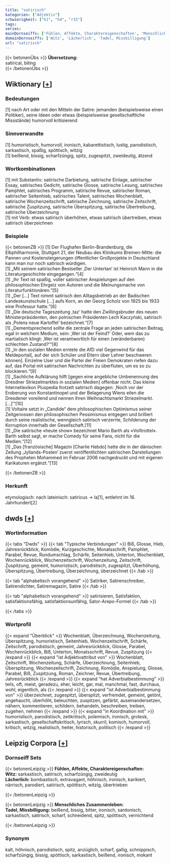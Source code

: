 ```yaml
---
title: "satirisch"
kategorien: ["Adjektiv"]
schwierigkeit: ["k1", "h4", "r15"]
tags:
series:
mainDornseiffs: ['Fühlen, Affekte, Charaktereigenschaften', 'Menschliches Zusammenleben']
domainDornseiffs: ['Witz', 'Lächerlich', 'Tadel, Missbilligung']
url: "satirisch"
---
```


{{< betonenÜbs >}}
**Übersetzung:**  
satirical, biting  
{{< /betonenÜbs >}}

## Wiktionary [[+](https://de.wiktionary.org/wiki/satirisch)]

### Bedeutungen
[1] nach Art oder mit den Mitteln der Satire: jemanden (beispielsweise einen Politiker), seine Ideen oder etwas (beispielsweise gesellschaftliche Missstände) humorvoll kritisierend  

### Sinnverwandte
[1] humoristisch, humorvoll, ironisch, kabarettistisch, lustig, parodistisch, sarkastisch, spaßig, spöttisch, witzig  
[1] beißend, bissig, scharfzüngig, spitz, zugespitzt, zweideutig, ätzend  

### Wortkombinationen
[1] mit Substantiv: satirische Darbietung, satirische Einlage, satirischer Essay, satirisches Gedicht, satirische Glosse, satirische Lesung, satirisches Pamphlet, satirisches Programm, satirische Revue, satirischer Roman, satirischer Seitenhieb, satirisches Talent, satirisches Wochenblatt, satirische Wochenzeitschrift, satirische Zeichnung, satirische Zeitschrift, satirische Zuspitzung, satirische Überspitzung, satirische Übertreibung, satirische Überzeichnung  
[1] mit Verb: etwas satirisch überhöhen, etwas satirisch übertreiben, etwas satirisch überzeichnen  

### Beispiele
{{< betonenZB >}}
[1] Der Flughafen Berlin-Brandenburg, die Elbphilharmonie, Stuttgart 21, der Neubau des Klinikums Bremen-Mitte: die Pannen und Kostensteigerungen öffentlicher Großprojekte in Deutschland kann man nur noch satirisch würdigen.  
[1] „Mit seinem satirischen Bestseller ‚Der Untertan‘ ist Heinrich Mann in die Literaturgeschichte eingegangen.“[4]  
[1] „Ihr Text ist spaßig, voller satirischer Anspielungen auf den philosophischen Ehrgeiz von Autoren und die Meinungsmache von Literaturfunktionären.“[5]  
[1] „Der […] Text nimmt satirisch den Alltagsbetrieb an der Badischen Landeskunstschule […] aufs Korn, an der Georg Scholz von 1925 bis 1933 eine Professur hatte.“[6]  
[1] „Die deutsche Tageszeitung ‚taz‘ hatte den Zwillingsbruder des neuen Ministerpräsidenten, den polnischen Präsidenten Lech Kaczyński, satirisch als ‚Polens neue Kartoffel‘ bezeichnet.“[7]  
[1] „Dementsprechend sollte die zentrale Frage an jeden satirischen Beitrag, egal in welchem Medium, sein: ‚Wer ist der Feind?‘ Oder, wem das zu martialisch klingt: ‚Wer ist verantwortlich für einen (veränderbaren) schlechten Zustand?‘“[8]  
[1] „In den sozialen Medien erntete die AfD viel Gegenwind für das Meldeportal[, auf der sich Schüler und Eltern über Lehrer beschweren können]. Einzelne User und die Partei der Freien Demokraten riefen dazu auf, das Portal mit satirischen Nachrichten zu überfluten, um es so zu blockieren.“[9]  
[1] „Sachliche Aufklärung hilft [gegen eine angebliche Umbenennung des Dresdner Striezelmarktes in sozialen Medien] offenbar nicht. Das kleine Internetlexikon Pluspedia frotzelt satirisch dagegen: ‚Noch vor der Eroberung von Konstantinopel und der Belagerung Wiens eilen die Dresdener voreilend und nennen ihren Weihnachtsmarkt Striezelmarkt. […]‘“[10]  
[1] Voltaire setzt in „Candide“ dem philosophischen Optimismus seiner Zeitgenossen den philosophischen Pessimismus entgegen und brilliert durch seine realistische, wenngleich satirisch verzerrte, Schilderung der Korruption innerhalb der Gesellschaft.[11]  
[1] „Die satirische «heute show» bezeichnet Mario Barth als «Volltrottel». Barth selbst sagt, er mache Comedy für seine Fans, nicht für die Medien.“[12]  
[1] „Das [französische] Magazin [Charlie Hebdo] hatte die in der dänischen Zeitung ‚Jyllands-Posten‘ zuerst veröffentlichten satirischen Darstellungen des Propheten Mohammed im Februar 2006 nachgedruckt und mit eigenen Karikaturen ergänzt.“[13]  

{{< /betonenZB >}}
### Herkunft
etymologisch: nach lateinisch: satiricus → la[1], entlehnt im 16. Jahrhundert[2]  



## dwds [[+](https://www.dwds.de/wb/satirisch)]

### Wortinformation
{{< tabs "Dwds" >}}
{{< tab "Typische Verbindungen" >}}
Biß, Glosse, Hieb, Jahresrückblick, Komödie, Kurzgeschichte, Monatsschrift, Pamphlet, Parabel, Revue, Rundumschlag, Schärfe, Seitenhieb, Unterton, Wochenblatt, Wochenrückblick, Wochenzeitschrift, Wochenzeitung, Zeitschrift, Zuspitzung, gemeint, humoristisch, parodistisch, zugespitzt, Überhöhung, Überspitzung, Übertreibung, Überzeichnung, überzeichnet
{{< /tab >}}

{{< tab "alphabetisch vorangehend" >}}
Satiriker, Satirenschreiber, Satirendichter, Satiremagazin, Satire
{{< /tab >}}

{{< tab "alphabetisch vorangehend" >}}
satirisieren, Satisfaktion, satisfaktionsfähig, satisfaktionsunfähig, Sator-Arepo-Formel
{{< /tab >}}

{{< /tabs >}}

### Wortprofil
{{< expand "Überblick" >}} Wochenblatt, Überzeichnung, Wochenzeitung, Überspitzung, humoristisch, Seitenhieb, Wochenzeitschrift, Schärfe, Zeitschrift, parodistisch, gemeint, Jahresrückblick, Glosse, Parabel, Wochenrückblick, Biß, Unterton, Monatsschrift, Revue, Zuspitzung {{< /expand >}}
{{< expand "ist Adjektivattribut von" >}} Wochenblatt, Zeitschrift, Wochenzeitung, Schärfe, Überzeichnung, Seitenhieb, Überspitzung, Wochenzeitschrift, Zeichnung, Komödie, Anspielung, Glosse, Parabel, Biß, Zuspitzung, Roman, Zeichner, Revue, Übertreibung, Jahresrückblick {{< /expand >}}
{{< expand "hat Adverbialbestimmung" >}} teils, oft, meist, geradezu, eher, leicht, gar, mal, manchmal, fast, durchaus, wohl, eigentlich, als {{< /expand >}}
{{< expand "ist Adverbialbestimmung von" >}} überzeichnet, zugespitzt, überspitzt, verfremdet, gemeint, getönt, angehaucht, überhöht, beleuchten, zuspitzen, gefärbt, auseinandersetzen, nähern, kommentieren, schildern, behandeln, beschreiben, treiben, zugehen, nehmen {{< /expand >}}
{{< expand "in Koordination mit" >}} humoristisch, parodistisch, zeitkritisch, polemisch, ironisch, grotesk, sarkastisch, gesellschaftskritisch, lyrisch, skurril, komisch, humorvoll, kritisch, witzig, realistisch, heiter, historisch, politisch {{< /expand >}}

## Leipzig Corpora [[+](https://corpora.uni-leipzig.de/en/res?word=satirisch&corpusId=deu_newscrawl-public_2018)]

### Dornseiff Sets
{{< betonenLeipzig >}}
**Fühlen, Affekte, Charaktereigenschaften:**  
**Witz:** sarkastisch, satirisch, scharfzüngig, zweideutig  
**Lächerlich:** bombastisch, extravagant, höhnisch, ironisch, karikiert, närrisch, parodiert, satirisch, spöttisch, witzig, übertrieben  

{{< /betonenLeipzig >}}


{{< betonenLeipzig >}}
**Menschliches Zusammenleben:**  
**Tadel, Missbilligung:** beißend, bissig, bitter, ironisch, sardonisch, sarkastisch, satirisch, scharf, schneidend, spitz, spöttisch, vernichtend  

{{< /betonenLeipzig >}}

### Synonym
kalt, höhnisch, parodistisch, spitz, anzüglich, scharf, gallig, schnippisch, scharfzüngig, bissig, spöttisch, sarkastisch, beißend, ironisch, mokant

